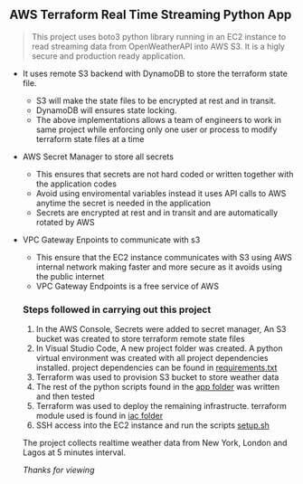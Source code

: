 ## AWS Terraform Real Time Streaming Python App

> This project uses boto3 python library running in an EC2 instance to read streaming data from OpenWeatherAPI into AWS S3. It is a higly secure and production ready application. 
- It uses remote S3 backend with DynamoDB to store the terraform state file.
  - S3 will make the state files to be encrypted at rest and in transit. 
  - DynamoDB will ensures state locking. 
  - The above implementations allows a team of engineers to work in same project while enforcing only one user or process to modify terraform state files at a time 
- AWS Secret Manager to store all secrets
  - This ensures that secrets are not hard coded or written together with the application codes
  - Avoid using enviromental variables instead it uses API calls to AWS anytime the secret is needed in the application
  - Secrets are encrypted at rest and in transit and are automatically rotated by AWS
- VPC Gateway Enpoints to communicate with s3
  - This ensure that the EC2 instance communicates with S3 using AWS internal network making faster and more secure as it avoids using the public internet
  - VPC Gateway Endpoints is a free service of AWS

  ### Steps followed in carrying out this project
  1. In the AWS Console, Secrets were added to secret manager, An S3 bucket was created to store terraform remote state files
  2. In Visual Studio Code, A new project folder was created. A python virtual environment was created with all project dependencies installed. project dependencies can be found in [requirements.txt](./app/requirements.txt)
  3. Terraform was used to provision S3 bucket to store weather data
  4. The rest of the python scripts found in the [app folder](./app/) was written and then tested
  5. Terraform was used to deploy the remaining infrastructe. terraform module used is found in [iac folder](./iac/)
  6. SSH access into the  EC2 instance and run the scripts [setup.sh](./setup.sh)

  The project collects realtime weather data from New York, London and Lagos at 5 minutes interval.
  








  _Thanks for viewing_
